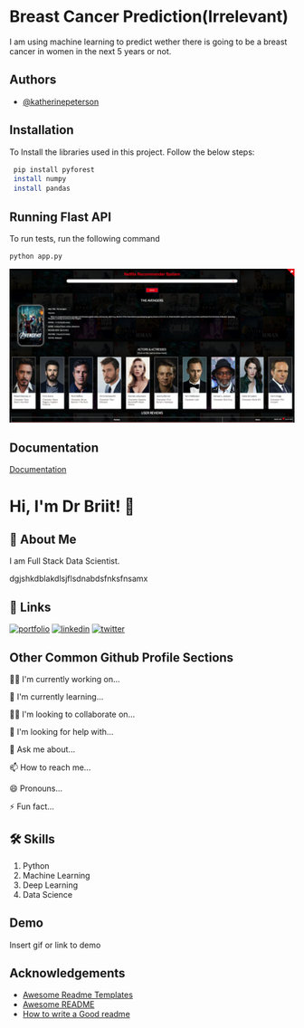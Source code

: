 
# **Breast Cancer Prediction(Irrelevant)**

I am using machine learning to predict wether there is going to be a breast cancer in women in the next 5 years or not.
## Authors

- [@katherinepeterson](https://www.github.com/octokatherine)


## Installation

To Install the libraries used in this project. Follow the below steps:

```bash
 pip install pyforest
 install numpy
 install pandas
```
    
## Running Flast API

To run tests, run the following command

```bash
python app.py
```


![Logo](https://github.com/MrBriit/predicting-breast-cancer-in-women/blob/main/net%20screenshot.png?raw=true)


## Documentation

[Documentation](https://linktodocumentation)


# Hi, I'm Dr Briit! 👋


## 🚀 About Me
I am Full Stack Data Scientist.

dgjshkdblakdlsjflsdnabdsfnksfnsamx



## 🔗 Links
[![portfolio](https://img.shields.io/badge/my_portfolio-000?style=for-the-badge&logo=ko-fi&logoColor=white)](https://katherinempeterson.com/)
[![linkedin](https://img.shields.io/badge/linkedin-0A66C2?style=for-the-badge&logo=linkedin&logoColor=white)](https://www.linkedin.com/)
[![twitter](https://img.shields.io/badge/twitter-1DA1F2?style=for-the-badge&logo=twitter&logoColor=white)](https://twitter.com/)


## Other Common Github Profile Sections
👩‍💻 I'm currently working on...

🧠 I'm currently learning...

👯‍♀️ I'm looking to collaborate on...

🤔 I'm looking for help with...

💬 Ask me about...

📫 How to reach me...

😄 Pronouns...

⚡️ Fun fact...


## 🛠 Skills
1. Python
2. Machine Learning
3. Deep Learning
4. Data Science


## Demo

Insert gif or link to demo


## Acknowledgements

 - [Awesome Readme Templates](https://awesomeopensource.com/project/elangosundar/awesome-README-templates)
 - [Awesome README](https://github.com/matiassingers/awesome-readme)
 - [How to write a Good readme](https://bulldogjob.com/news/449-how-to-write-a-good-readme-for-your-github-project)

